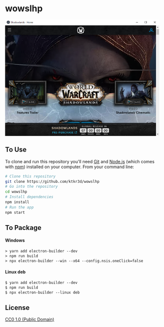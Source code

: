 # wowslhp

![screenshot](https://github.com/ktkr3d/wowslhp/raw/master/wowslhp.png)

## To Use

To clone and run this repository you'll need [Git](https://git-scm.com) and [Node.js](https://nodejs.org/en/download/) (which comes with [npm](http://npmjs.com)) installed on your computer. From your command line:

```bash
# Clone this repository
git clone https://github.com/ktkr3d/wowslhp
# Go into the repository
cd wowslhp
# Install dependencies
npm install
# Run the app
npm start
```

## To Package

#### Windows
```
> yarn add electron-builder --dev
> npm run build
> npx electron-builder --win --x64 --config.nsis.oneClick=false
```

#### Linux deb
```
$ yarn add electron-builder --dev
$ npm run build
$ npx electron-builder --linux deb
```

## License

[CC0 1.0 (Public Domain)](LICENSE.md)
